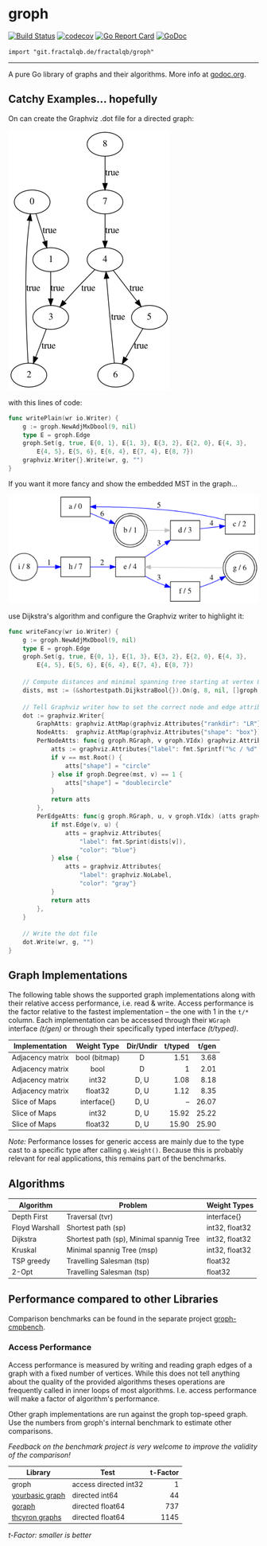# groph

[![Build Status](https://travis-ci.org/fractalqb/groph.svg)](https://travis-ci.org/fractalqb/groph)
[![codecov](https://codecov.io/gh/fractalqb/groph/branch/master/graph/badge.svg)](https://codecov.io/gh/fractalqb/groph)
[![Go Report Card](https://goreportcard.com/badge/git.fractalqb.de/fractalqb/groph)](https://goreportcard.com/report/git.fractalqb.de/fractalqb/groph)
[![GoDoc](https://godoc.org/git.fractalqb.de/fractalqb/groph?status.svg)](https://pkg.go.dev/git.fractalqb.de/fractalqb/groph)

`import "git.fractalqb.de/fractalqb/groph"`

---

A pure Go library of graphs and their algorithms. More info at [godoc.org](https://godoc.org/git.fractalqb.de/fractalqb/groph).

## Catchy Examples… hopefully
On can create the Graphviz .dot file for a directed graph:

![Simple graph](./examples/4readme/plain.png)

with this lines of code:

```go
func writePlain(wr io.Writer) {
	g := groph.NewAdjMxDbool(9, nil)
	type E = groph.Edge
	groph.Set(g, true, E{0, 1}, E{1, 3}, E{3, 2}, E{2, 0}, E{4, 3},
		E{4, 5}, E{5, 6}, E{6, 4}, E{7, 4}, E{8, 7})
	graphviz.Writer{}.Write(wr, g, "")
}
```

If you want it more fancy and show the embedded MST in the graph…

![Fancy graph](./examples/4readme/fancy.png)

use Dijkstra's algorithm and configure the Graphviz writer to highlight it:

```go
func writeFancy(wr io.Writer) {
	g := groph.NewAdjMxDbool(9, nil)
	type E = groph.Edge
	groph.Set(g, true, E{0, 1}, E{1, 3}, E{3, 2}, E{2, 0}, E{4, 3},
		E{4, 5}, E{5, 6}, E{6, 4}, E{7, 4}, E{8, 7})

	// Compute distances and minimal spanning tree starting at vertex 8
	dists, mst := (&shortestpath.DijkstraBool{}).On(g, 8, nil, []groph.VIdx{})

	// Tell Graphviz writer how to set the correct node and edge attributes
	dot := graphviz.Writer{
		GraphAtts: graphviz.AttMap(graphviz.Attributes{"rankdir": "LR"}),
		NodeAtts:  graphviz.AttMap(graphviz.Attributes{"shape": "box"}),
		PerNodeAtts: func(g groph.RGraph, v groph.VIdx) graphviz.Attributes {
			atts := graphviz.Attributes{"label": fmt.Sprintf("%c / %d", 'a'+v, v)}
			if v == mst.Root() {
				atts["shape"] = "circle"
			} else if groph.Degree(mst, v) == 1 {
				atts["shape"] = "doublecircle"
			}
			return atts
		},
		PerEdgeAtts: func(g groph.RGraph, u, v groph.VIdx) (atts graphviz.Attributes) {
			if mst.Edge(v, u) {
				atts = graphviz.Attributes{
					"label": fmt.Sprint(dists[v]),
					"color": "blue"}
			} else {
				atts = graphviz.Attributes{
					"label": graphviz.NoLabel,
					"color": "gray"}
			}
			return atts
		},
	}

	// Write the dot file
	dot.Write(wr, g, "")
}
```

## Graph Implementations
The following table shows the supported graph implementations along
with their relative access performance, i.e. read & write. Access
performance is the factor relative to the fastest implementation –
the one with 1 in the `t/*` column.
Each implementation can be accessed through their `WGraph` interface
_(t/gen)_ or through their specifically typed interface _(t/typed)_.

| Implementation   | Weight Type       | Dir/Undir | t/typed | t/gen |
|------------------|:-----------------:|:---------:|--------:|------:|
| Adjacency matrix | bool (bitmap)     | D         | 1.51    | 3.68  |
| Adjacency matrix | bool              | D         | 1       | 2.01  |
| Adjacency matrix | int32             | D, U      | 1.08    | 8.18  |
| Adjacency matrix | float32           | D, U      | 1.12    | 8.35  |
| Slice of Maps    | interface\{\}     | D, U      | –       | 26.07 |
| Slice of Maps    | int32             | D, U      | 15.92   | 25.22 |
| Slice of Maps    | float32           | D, U      | 15.90   | 25.90 |

_Note:_ Performance losses for generic access are mainly due to the type cast to a
specific type after calling `g.Weight()`. Because this is probably relevant for real
applications, this remains part of the benchmarks.

## Algorithms

| Algorithm | Problem | Weight Types |
|-----------|---------|--------------|
| Depth First | Traversal (tvr) | interface\{\} |
| Floyd Warshall | Shortest path (sp) | int32, float32 |
| Dijkstra | Shortest path (sp), Minimal spannig Tree | int32, float32 |
| Kruskal | Minimal spannig Tree (msp) | int32, float32 |
| TSP greedy | Travelling Salesman (tsp) | float32 |
| 2-Opt | Travelling Salesman (tsp) | float32 |

## Performance compared to other Libraries

Comparison benchmarks can be found in the separate project [groph-cmpbench](https://codeberg.org/fractalqb/groph-cmpbench).

### Access Performance

Access performance is measured by writing and reading graph edges of a graph with a fixed number of vertices. While this does not tell anything about the quality of the provided algorithms theses operations are frequently called in inner loops of most algorithms. I.e. access performance will make a factor of algorithm's performance.

Other graph implementations are run against the groph top-speed graph. Use the numbers from groph's internal benchmark to estimate other comparisons.

_Feedback on the benchmark project is very welcome to improve the validity of the comparison!_

| Library | Test | t-Factor |
|---------|------|-------:|
| groph   | access directed int32 | 1 |
| [yourbasic graph](https://github.com/yourbasic/graph) | directed int64 | 44 |
| [goraph](https://github.com/gyuho/goraph) | directed float64 | 737 |
| [thcyron graphs](https://github.com/thcyron/graphs) | directed float64 | 1145 |

_t-Factor: smaller is better_
